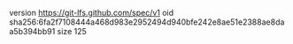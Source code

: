 version https://git-lfs.github.com/spec/v1
oid sha256:6fa2f7108444a468d983e2952494d940bfe242e8ae51e2388ae8daa5b394bb91
size 125

